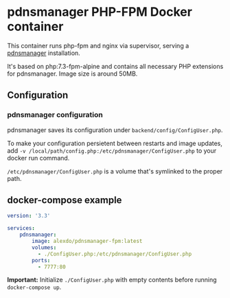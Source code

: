 # pdnsmanager PHP-FPM Docker container

This container runs php-fpm and nginx via supervisor, serving a [pdnsmanager](https://pdnsmanager.org/quickstart/) installation.

It's based on php:7.3-fpm-alpine and contains all necessary PHP extensions for pdnsmanager. Image size is around 50MB.

## Configuration

### pdnsmanager configuration

pdnsmanager saves its configuration under `backend/config/ConfigUser.php`.  

To make your configuration persietent between restarts and image updates, add 
`-v /local/path/config.php:/etc/pdnsmanager/ConfigUser.php` to your docker run command.

`/etc/pdnsmanager/ConfigUser.php` is a volume that's symlinked to the proper path.

## docker-compose example

```yaml
version: '3.3'

services:
    pdnsmanager:
        image: alexdo/pdnsmanager-fpm:latest
        volumes:
          - ./ConfigUser.php:/etc/pdnsmanager/ConfigUser.php
        ports:
          - 7777:80
```

**Important:** Initialize `./ConfigUser.php` with empty contents before running `docker-compose up`.


